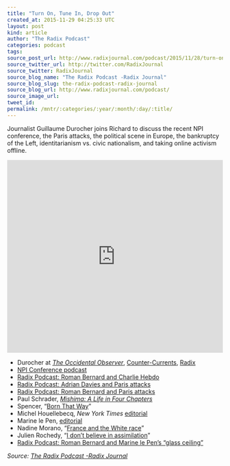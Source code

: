 ```yaml
---
title: "Turn On, Tune In, Drop Out"
created_at: 2015-11-29 04:25:33 UTC
layout: post
kind: article
author: "The Radix Podcast"
categories: podcast
tags: 
source_post_url: http://www.radixjournal.com/podcast/2015/11/28/turn-on-tune-in-drop-out
source_twitter_url: http://twitter.com/RadixJournal
source_twitter: RadixJournal
source_blog_name: "The Radix Podcast -Radix Journal"
source_blog_slug: the-radix-podcast-radix-journal
source_blog_url: http://www.radixjournal.com/podcast/
source_image_url: 
tweet_id:
permalink: /mntr/:categories/:year/:month/:day/:title/
---
```

<p>Journalist Guillaume Durocher joins Richard to discuss the recent NPI conference, the Paris attacks, the political scene in Europe, the bankruptcy of the Left, identitarianism vs. civic nationalism, and taking online activism offline.        </p><iframe scrolling="no" src="https://w.soundcloud.com/player/?url=https%3A//api.soundcloud.com/tracks/235180143&amp;auto_play=false&amp;hide_related=false&amp;show_comments=true&amp;show_user=true&amp;show_reposts=false&amp;visual=true" width="100%" frameborder="no" height="450"></iframe><ul>
<li>Durocher at <em><a href="http://www.theoccidentalobserver.net/author/guillaume-durocher/">The Occidental Observer</a></em>, <a href="http://www.counter-currents.com/tag/guillaume-durocher/">Counter-Currents</a>, <a href="http://www.radixjournal.com/journal/?author=5552aaf9e4b05ff90087e1da">Radix</a></li>
<li><a href="http://www.radixjournal.com/podcast/2015/11/3/become-who-we-are-the-podcast">NPI Conference podcast</a></li>
<li><a href="http://www.radixjournal.com/podcast/2015/1/16/je-ne-suis-pa">Radix Podcast: Roman Bernard and Charlie Hebdo</a></li>
<li><a href="http://www.radixjournal.com/podcast/2015/11/25/heart-of-darkness">Radix Podcast: Adrian Davies and Paris attacks</a></li>
<li><a href="http://www.radixjournal.com/podcast/2015/11/15/black-friday">Radix Podcast: Roman Bernard and Paris attacks</a></li>
<li>Paul Schrader, <em><a href="http://www.imdb.com/title/tt0089603/">Mishima: A Life in Four Chapters</a></em></li>
<li>Spencer, “<a href="http://www.radixjournal.com/altright-archive/altright-archive/main/blogs/hbd/born-that-way?rq=born%20this%20way">Born That Way</a>”</li>
<li>Michel Houellebecq, <em>New York Times</em> <a href="http://www.nytimes.com/2015/11/21/opinion/how-frances-leaders-failed-its-people.html?_r=0">editorial</a></li>
<li>Marine le Pen, <a href="http://www.nytimes.com/2015/01/19/opinion/marine-le-pen-france-was-attacked-by-islamic-fundamentalism.html">editorial</a></li>
<li>Nadine Morano, “<a href="http://www.breitbart.com/london/2015/09/28/row-erupts-france-former-minister-says-france-white-race-country/">France and the White race</a>”</li>
<li>Julien Rochedy, “<a href="http://www.fdesouche.com/591589-julien-rochedy-je-suis-force-croire-en-lassimilation#">I don’t believe in assimilation</a>”</li>
<li><a href="http://www.radixjournal.com/podcast/2015/4/9/the-glass-ceiling">Radix Podcast: Roman Bernard and Marine le Pen’s “glass ceiling”</a></li>
</ul><div class="">
    <i>Source: <a href="http://www.radixjournal.com/podcast/">The Radix Podcast -Radix Journal</a></i>
</div>
